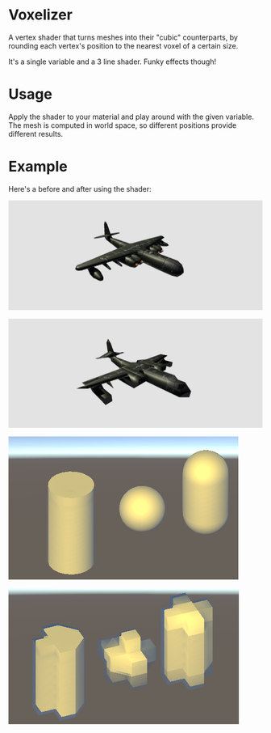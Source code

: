 # Voxelizer

A vertex shader that turns meshes into their "cubic" counterparts, by rounding each vertex's position to the nearest voxel of a certain size. 

It's a single variable and a 3 line shader. Funky effects though!

# Usage

Apply the shader to your material and play around with the given variable. The mesh is computed in world space, so different positions provide different results.

# Example

Here's a before and after using the shader:

![Before Voxelizer](Renders/Before.PNG "Before Voxelizer")

![After Voxelizer](Renders/After.PNG "After Voxelizer")

![Before Voxelizer](Renders/VoxelizerBefore.png "Before Voxelizer")

![After Voxelizer](Renders/VoxelizerAfter.png "After Voxelizer")
 
